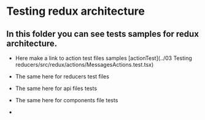 # Testing redux architecture 

## In this folder you can see tests samples for redux architecture.

- Here make a link to action test files samples [actionTest](../03 Testing reducers/src/redux/actions/MessagesActions.test.tsx)

- The same here for reducers test files 
- The same here for api files tests
- The same here for components file tests
- 


